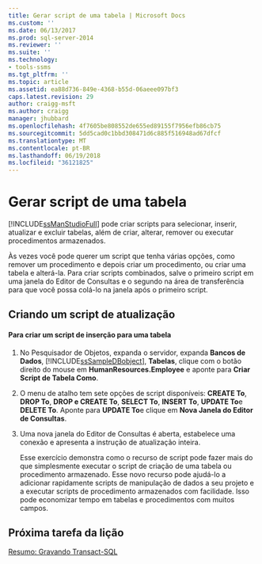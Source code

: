 ```yaml
---
title: Gerar script de uma tabela | Microsoft Docs
ms.custom: ''
ms.date: 06/13/2017
ms.prod: sql-server-2014
ms.reviewer: ''
ms.suite: ''
ms.technology:
- tools-ssms
ms.tgt_pltfrm: ''
ms.topic: article
ms.assetid: ea88d736-849e-4368-b55d-06aeee097bf3
caps.latest.revision: 29
author: craigg-msft
ms.author: craigg
manager: jhubbard
ms.openlocfilehash: 4f7605be808552de655ed89155f7956efb86cb75
ms.sourcegitcommit: 5dd5cad0c1bbd308471d6c885f516948ad67dfcf
ms.translationtype: MT
ms.contentlocale: pt-BR
ms.lasthandoff: 06/19/2018
ms.locfileid: "36121825"
---
```

# <a name="script-a-table"></a>Gerar script de uma tabela
  [!INCLUDE[ssManStudioFull](../../includes/ssmanstudiofull-md.md)] pode criar scripts para selecionar, inserir, atualizar e excluir tabelas, além de criar, alterar, remover ou executar procedimentos armazenados.  
  
 Às vezes você pode querer um script que tenha várias opções, como remover um procedimento e depois criar um procedimento, ou criar uma tabela e alterá-la. Para criar scripts combinados, salve o primeiro script em uma janela do Editor de Consultas e o segundo na área de transferência para que você possa colá-lo na janela após o primeiro script.  
  
## <a name="creating-an-update-script"></a>Criando um script de atualização  
  
#### <a name="to-create-the-insert-script-for-a-table"></a>Para criar um script de inserção para uma tabela  
  
1.  No Pesquisador de Objetos, expanda o servidor, expanda **Bancos de Dados**, [!INCLUDE[ssSampleDBobject](../../includes/sssampledbobject-md.md)], **Tabelas**, clique com o botão direito do mouse em **HumanResources.Employee** e aponte para **Criar Script de Tabela Como**.  
  
2.  O menu de atalho tem sete opções de script disponíveis: **CREATE To**, **DROP To**, **DROP e CREATE To**, **SELECT To**, **INSERT To**, **UPDATE To**e **DELETE To**. Aponte para **UPDATE To**e clique em **Nova Janela do Editor de Consultas**.  
  
3.  Uma nova janela do Editor de Consultas é aberta, estabelece uma conexão e apresenta a instrução de atualização inteira.  
  
     Esse exercício demonstra como o recurso de script pode fazer mais do que simplesmente executar o script de criação de uma tabela ou procedimento armazenado. Esse novo recurso pode ajudá-lo a adicionar rapidamente scripts de manipulação de dados a seu projeto e a executar scripts de procedimento armazenados com facilidade. Isso pode economizar tempo em tabelas e procedimentos com muitos campos.  
  
## <a name="next-task-in-lesson"></a>Próxima tarefa da lição  
 [Resumo: Gravando Transact-SQL](../../tutorials/summary-writing-transact-sql.md)  
  
  
